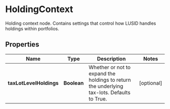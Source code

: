 

# HoldingContext

Holding context node.  Contains settings that control how LUSID handles holdings within portfolios.

## Properties

Name | Type | Description | Notes
------------ | ------------- | ------------- | -------------
**taxLotLevelHoldings** | **Boolean** | Whether or not to expand the holdings to return the underlying tax-lots. Defaults to True. |  [optional]



